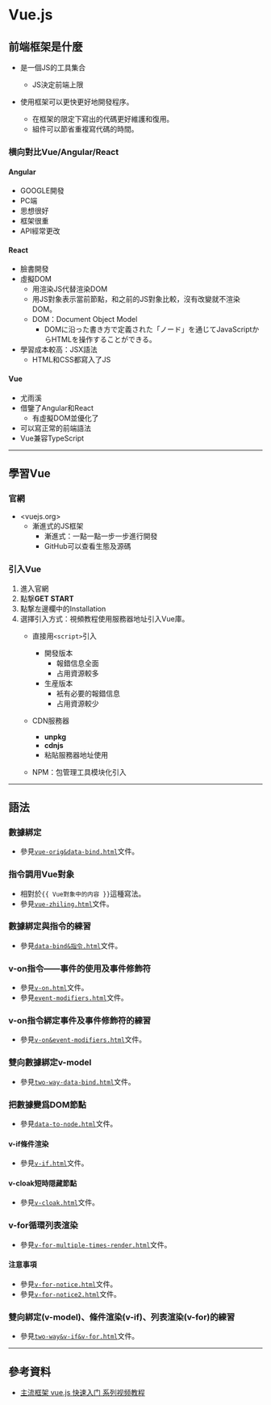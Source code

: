 # Vue.js

## 前端框架是什麼

- 是一個JS的工具集合
  - JS決定前端上限

- 使用框架可以更快更好地開發程序。
  - 在框架的限定下寫出的代碼更好維護和復用。
  - 組件可以節省重複寫代碼的時間。

### 横向對比Vue/Angular/React

#### Angular

- GOOGLE開發
- PC端
- 思想很好
- 框架很重
- API經常更改

#### React

- 臉書開發
- 虛擬DOM
  - 用渲染JS代替渲染DOM
  - 用JS對象表示當前節點，和之前的JS對象比較，沒有改變就不渲染DOM。
  - DOM：Document Object Model
    - DOMに沿った書き方で定義された「ノード」を通じてJavaScriptからHTMLを操作することができる。
- 學習成本較高：JSX語法
  - HTML和CSS都寫入了JS

#### Vue

- 尤雨溪
- 借鑒了Angular和React
  - 有虛擬DOM並優化了
- 可以寫正常的前端語法
- Vue兼容TypeScript

---

## 學習Vue

### 官網

- <vuejs.org>
  - 漸進式的JS框架
    - 漸進式：一點一點一步一步進行開發
    - GitHub可以查看生態及源碼

### 引入Vue

1. 進入官網
2. 點撃**GET START**
3. 點撃左邊欄中的Installation
4. 選擇引入方式：視頻教程使用服務器地址引入Vue庫。
   - 直接用`<script>`引入
     - 開發版本
       - 報錯信息全面
       - 占用資源較多
     - 生産版本
       - 衹有必要的報錯信息
       - 占用資源較少

   - CDN服務器
     - **unpkg**
     - **cdnjs**
     - 粘貼服務器地址使用

   - NPM：包管理工具模块化引入

---

## 語法

### 數據綁定

- 參見[`vue-orig&data-bind.html`][orig-bind]文件。

### 指令調用Vue對象

- 相對於`{{ Vue對象中的内容 }}`這種寫法。
- 參見[`vue-zhiling.html`][zhiling]文件。

### 數據綁定與指令的練習

- 參見[`data-bind&指令.html`][zhiling-try]文件。

### v-on指令——事件的使用及事件修飾符

- 參見[`v-on.html`][on]文件。
- 參見[`event-modifiers.html`][modifiers]文件。

### v-on指令綁定事件及事件修飾符的練習

- 參見[`v-on&event-modifiers.html`][on-modifiers-try]文件。

### 雙向數據綁定v-model

- 參見[`two-way-data-bind.html`][twoWay]文件。

### 把數據變爲DOM節點

- 參見[`data-to-node.html`][dataToNode]文件。

#### v-if條件渲染

- 參見[`v-if.html`][if]文件。

#### v-cloak短時隠藏節點

- 參見[`v-cloak.html`][cloak]文件。

### v-for循環列表渲染

- 參見[`v-for-multiple-times-render.html`][for]文件。

#### 注意事項

- 參見[`v-for-notice.html`][for-notice]文件。
- 參見[`v-for-notice2.html`][for-notice2]文件。

### 雙向綁定(v-model)、條件渲染(v-if)、列表渲染(v-for)的練習

- 參見[`two-way&v-if&v-for.html`][twoWay-if-for-try]文件。

---

## 參考資料

- [主流框架 vue.js 快速入门 系列视频教程](https://www.youtube.com/watch?v=cMB-Ustw53s&list=PL9nxfq1tlKKm7rafYCLfGgymd-LRfzGEM&t=3s)

<!-- 聲明外鏈 -->
<!-- 解說 -->
[orig-bind]: https://github.com/SetsuikiHyoryu/StudyNote-Company/blob/master/CODE/Vue/%E8%A7%A3%E8%AA%AA/vue-orig%26data-bind.html
[zhiling]: https://github.com/SetsuikiHyoryu/StudyNote-Company/blob/master/CODE/Vue/%E8%A7%A3%E8%AA%AA/vue-zhiling.html
[on]: https://github.com/SetsuikiHyoryu/StudyNote-Company/blob/master/CODE/Vue/%E8%A7%A3%E8%AA%AA/v-on.html
[modifiers]: https://github.com/SetsuikiHyoryu/StudyNote-Company/blob/master/CODE/Vue/%E8%A7%A3%E8%AA%AA/event-modifiers.html
[twoWay]: https://github.com/SetsuikiHyoryu/StudyNote-Company/blob/master/CODE/Vue/%E8%A7%A3%E8%AA%AA/two-way-data-bind.html
[dataToNode]: https://github.com/SetsuikiHyoryu/StudyNote-Company/blob/master/CODE/Vue/%E8%A7%A3%E8%AA%AA/data-to-node.html
[if]: https://github.com/SetsuikiHyoryu/StudyNote-Company/blob/master/CODE/Vue/%E8%A7%A3%E8%AA%AA/v-if.html
[cloak]: https://github.com/SetsuikiHyoryu/StudyNote-Company/blob/master/CODE/Vue/%E8%A7%A3%E8%AA%AA/v-cloak.html
[for]: https://github.com/SetsuikiHyoryu/StudyNote-Company/blob/master/CODE/Vue/%E8%A7%A3%E8%AA%AA/v-for-multiple-times-render.html
[for-notice]: https://github.com/SetsuikiHyoryu/StudyNote-Company/blob/master/CODE/Vue/%E8%A7%A3%E8%AA%AA/v-for-notice.html
[for-notice2]: https://github.com/SetsuikiHyoryu/StudyNote-Company/blob/master/CODE/Vue/%E8%A7%A3%E8%AA%AA/v-for-notice2.html

<!-- 練習 -->
[zhiling-try]: https://github.com/SetsuikiHyoryu/StudyNote-Company/blob/master/CODE/Vue/%E7%B7%B4%E7%BF%92/data-bind%26%E6%8C%87%E4%BB%A4.html
[on-modifiers-try]: https://github.com/SetsuikiHyoryu/StudyNote-Company/blob/master/CODE/Vue/%E7%B7%B4%E7%BF%92/v-on&event-modifiers.html
[twoWay-if-for-try]: https://github.com/SetsuikiHyoryu/StudyNote-Company/blob/master/CODE/Vue/%E7%B7%B4%E7%BF%92/two-way&v-if&v-for.html
